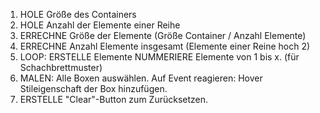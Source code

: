 1. HOLE Größe des Containers
2. HOLE Anzahl der Elemente einer Reihe
3. ERRECHNE Größe der Elemente (Größe Container / Anzahl Elemente)
4. ERRECHNE Anzahl Elemente insgesamt (Elemente einer Reine hoch 2)
5. LOOP:
    ERSTELLE Elemente
    NUMMERIERE Elemente von 1 bis x. (für Schachbrettmuster)
6. MALEN:
    Alle Boxen auswählen.
    Auf Event reagieren: Hover
    Stileigenschaft der Box hinzufügen.
7. ERSTELLE "Clear"-Button zum Zurücksetzen.